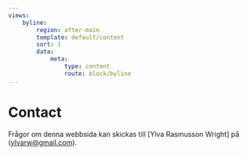 ```yaml
---
views:
    byline:
        region: after-main
        template: default/content
        sort: 1
        data:
            meta:
                type: content
                route: block/byline
...
```


Contact
==============================================

Frågor om denna webbsida kan skickas till [Ylva Rasmusson Wright] på (ylvarw@gmail.com).




